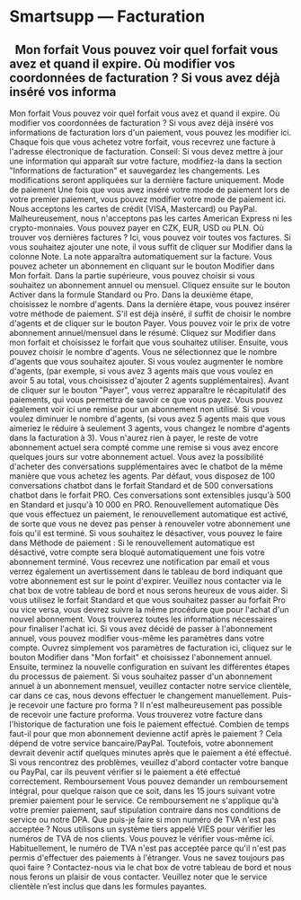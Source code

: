 # Smartsupp — Facturation
##   Mon forfait Vous pouvez voir quel forfait vous avez et quand il expire. Où modifier vos coordonnées de facturation ? Si vous avez déjà inséré vos informa
Mon forfait
Vous pouvez voir quel forfait vous avez et quand il expire.
Où modifier vos coordonnées de facturation ?
Si vous avez déjà inséré vos informations de facturation lors d'un paiement, vous pouvez les modifier ici. Chaque fois que vous achetez votre forfait, vous recevrez une facture à l'adresse électronique de facturation.
Conseil: Si vous devez mettre à jour une information qui apparaît sur votre facture, modifiez-la dans la section "Informations de facturation" et sauvegardez les changements. Les modifications seront appliquées sur la dernière facture uniquement.
Mode de paiement
Une fois que vous avez inséré votre mode de paiement lors de votre premier paiement, vous pouvez modifier votre mode de paiement ici. Nous acceptons les cartes de crédit (VISA, Mastercard) ou PayPal. Malheureusement, nous n'acceptons pas les cartes American Express ni les crypto-monnaies.
Vous pouvez payer en CZK, EUR, USD ou PLN.
Où trouver vos dernières factures ?
Ici, vous pouvez voir toutes vos factures. Si vous souhaitez ajouter une note, il vous suffit de cliquer sur Modifier dans la colonne Note. La note apparaîtra automatiquement sur la facture.
Vous pouvez acheter un abonnement en cliquant sur le bouton Modifier dans Mon forfait. Dans la partie supérieure, vous pouvez choisir si vous souhaitez un abonnement annuel ou mensuel. Cliquez ensuite sur le bouton Activer dans la formule Standard ou Pro.
Dans la deuxième étape, choisissez le nombre d'agents.
Dans la dernière étape, vous pouvez insérer votre méthode de paiement. S'il est déjà inséré, il suffit de choisir le nombre d'agents et de cliquer sur le bouton Payer. Vous pouvez voir le prix de votre abonnement annuel/mensuel dans le résumé.
Cliquez sur Modifier dans mon forfait et choisissez le forfait que vous souhaitez utiliser. Ensuite, vous pouvez choisir le nombre d'agents. Vous ne sélectionnez que le nombre d'agents que vous souhaitez ajouter.
Si vous voulez augmenter le nombre d'agents, (par exemple, si vous avez 3 agents mais que vous voulez en avoir 5 au total, vous choisissez d'ajouter 2 agents supplémentaires). Avant de cliquer sur le bouton "Payer", vous verrez apparaître le récapitulatif des paiements, qui vous permettra de savoir ce que vous payez. Vous pouvez également voir ici une remise pour un abonnement non utilisé.
Si vous voulez diminuer le nombre d'agents, (si vous avez 5 agents mais que vous aimeriez le réduire à seulement 3 agents, vous changez le nombre d'agents dans la facturation à 3). Vous n'aurez rien à payer, le reste de votre abonnement actuel sera compté comme une remise si vous avez encore quelques jours sur votre abonnement actuel.
Vous avez la possibilité d'acheter des conversations supplémentaires avec le chatbot de la même manière que vous achetez les agents. Par défaut, vous disposez de 100 conversations chatbot dans le forfait Standard et de 500 conversations chatbot dans le forfait PRO. Ces conversations sont extensibles jusqu'à 500 en Standard et jusqu'à 10 000 en PRO.
Renouvellement automatique
Dès que vous effectuez un paiement, le renouvellement automatique est activé, de sorte que vous ne devez pas penser à renouveler votre abonnement une fois qu'il est terminé. Si vous souhaitez le désactiver, vous pouvez le faire dans Méthode de paiement :
Si le renouvellement automatique est désactivé, votre compte sera bloqué automatiquement une fois votre abonnement terminé. Vous recevrez une notification par email et vous verrez également un avertissement dans le tableau de bord indiquant que votre abonnement est sur le point d'expirer.
Veuillez nous contacter via le chat box de votre tableau de bord et nous serons heureux de vous aider.
Si vous utilisez le forfait Standard et que vous souhaitez passer au forfait Pro ou vice versa, vous devrez suivre la même procédure que pour l'achat d'un nouvel abonnement.
Vous trouverez toutes les informations nécessaires pour finaliser l'achat ici.
Si vous avez décidé de passer à l'abonnement annuel, vous pouvez modifier vous-même les paramètres dans votre compte.
Ouvrez simplement vos paramètres de facturation ici, cliquez sur le bouton Modifier dans "Mon forfait" et choisissez l'abonnement annuel. Ensuite, terminez la nouvelle configuration en suivant les différentes étapes du processus de paiement.
Si vous souhaitez passer d'un abonnement annuel à un abonnement mensuel, veuillez contacter notre service clientèle, car dans ce cas, nous devons effectuer le changement manuellement.
Puis-je recevoir une facture pro forma ?
Il n'est malheureusement pas possible de recevoir une facture proforma. Vous trouverez votre facture dans l'historique de facturation une fois le paiement effectué.
Combien de temps faut-il pour que mon abonnement devienne actif après le paiement ?
Cela dépend de votre service bancaire/PayPal. Toutefois, votre abonnement devrait devenir actif quelques minutes après que le paiement a été effectué. Si vous rencontrez des problèmes, veuillez d'abord contacter votre banque ou PayPal, car ils peuvent vérifier si le paiement a été effectué correctement.
Remboursement
Vous pouvez demander un remboursement intégral, pour quelque raison que ce soit, dans les 15 jours suivant votre premier paiement pour le service. Ce remboursement ne s'applique qu'à votre premier paiement, sauf stipulation contraire dans nos conditions de service ou notre DPA.
Que puis-je faire si mon numéro de TVA n'est pas acceptée ?
Nous utilisons un système tiers appelé VIES pour vérifier les numéros de TVA de nos clients. Vous pouvez le vérifier vous-même ici.
Habituellement, le numéro de TVA n'est pas acceptée parce qu'il n'est pas permis d'effectuer des paiements à l'étranger.
Vous ne savez toujours pas quoi faire ? Contactez-nous via le chat box de votre tableau de bord et nous nous ferons un plaisir de vous contacter. Veuillez noter que le service clientèle n’est inclus que dans les formules payantes.

